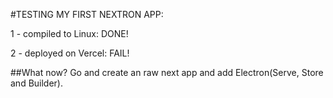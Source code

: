 #TESTING MY FIRST NEXTRON APP:

1 - compiled to Linux: DONE!

2 - deployed on Vercel: FAIL!

##What now?
Go and create an raw next app and add Electron(Serve, Store and Builder).

